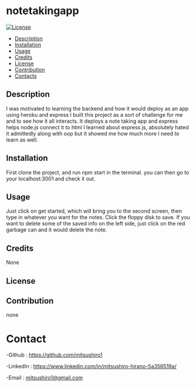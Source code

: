 # notetakingapp
[![License](https://img.shields.io/badge/License-Unlicense-blue.svg)](http://unlicense.org)

- [Description](#Description)
- [Installation](#installation)
- [Usage](#Usage)
- [Credits](#Credits)
- [License](#License)
- [Contribution](#Contribution)
- [Contacts](#Contacts)

## Description

I was motivated to learning the backend and how it would deploy as an app using heroku and express
I built this project as a sort of challenge for me and to see how it all interacts.
It deploys a note taking app and express helps node.js connect it to html
I learned about express js, absolutely hated it admittedly along with oop but it showed me how much more I need to learn as well.

## Installation

First clone the project, and run npm start in the terminal. you can then go to your localhost:3001 and check it out.

## Usage

Just click on get started, which will bring you to the second screen, then type in whatever you want for the notes. Click the floppy disk to save. If you want to delete some of the saved info on the left side, just click on the red garbage can and it would delete the note.

## Credits

None

## License

 

## Contribution

none

# Contact

-Github : https://github.com/mitsushiro1

-LinkedIn : https://www.linkedin.com/in/mitsushiro-hirano-5a356519a/

-Email : mitsushiro1@gmail.com 
